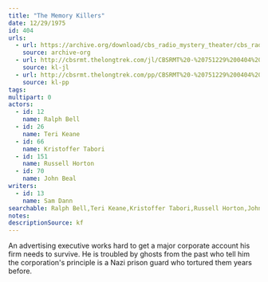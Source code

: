 ```yaml
---
title: "The Memory Killers"
date: 12/29/1975
id: 404
urls: 
  - url: https://archive.org/download/cbs_radio_mystery_theater/cbs_radio_mystery_theater-0401-0450.zip/cbs_radio_mystery_theater-0401-0450%2Fcbsrmt_0404_the_memory_killers.mp3
    source: archive-org
  - url: http://cbsrmt.thelongtrek.com/jl/CBSRMT%20-%20751229%200404%20The%20Memory%20Killers_jl.mp3
    source: kl-jl
  - url: http://cbsrmt.thelongtrek.com/pp/CBSRMT%20-%20751229%200404%20The%20Memory%20Killers_pp.mp3
    source: kl-pp
tags: 
multipart: 0
actors:  
  - id: 12
    name: Ralph Bell  
  - id: 26
    name: Teri Keane  
  - id: 66
    name: Kristoffer Tabori  
  - id: 151
    name: Russell Horton  
  - id: 70
    name: John Beal
writers:  
  - id: 13
    name: Sam Dann
searchable: Ralph Bell,Teri Keane,Kristoffer Tabori,Russell Horton,John Beal Sam Dann
notes: 
descriptionSource: kf
---
```

An advertising executive works hard to get a major corporate account his firm needs to survive. He is troubled by ghosts from the past who tell him the corporation's principle is a Nazi prison guard who tortured them years before.